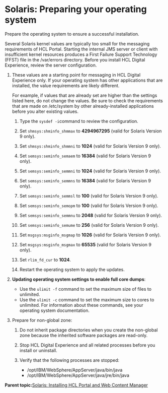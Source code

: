 # Solaris: Preparing your operating system

Prepare the operating system to ensure a successful installation.

Several Solaris kernel values are typically too small for the messaging requirements of HCL Portal. Starting the internal JMS server or client with insufficient kernel resources produces a First Failure Support Technology \(FFST\) file in the /var/errors directory. Before you install HCL Digital Experience, review the server configuration.

1.  These values are a starting point for messaging in HCL Digital Experience only. If your operating system has other applications that are installed, the value requirements are likely different.

    For example, if values that are already set are higher than the settings listed here, do not change the values. Be sure to check the requirements that are made on /etc/system by other already-installed applications before you alter existing values.

    1.  Type the `sysdef -i`command to review the configuration.

    2.  Set `shmsys:shminfo_shmmax` to **4294967295** \(valid for Solaris Version 9 only\).

    3.  Set `shmsys:shminfo_shmmni` to **1024** \(valid for Solaris Version 9 only\).

    4.  Set `semsys:seminfo_semaem` to **16384** \(valid for Solaris Version 9 only\).

    5.  Set `semsys:seminfo_semmni` to **1024** \(valid for Solaris Version 9 only\).

    6.  Set `semsys:seminfo_semmns` to **16384** \(valid for Solaris Version 9 only\).

    7.  Set `semsys:seminfo_semmsl` to **100** \(valid for Solaris Version 9 only\).

    8.  Set `semsys:seminfo_semopm` to **100** \(valid for Solaris Version 9 only\).

    9.  Set `semsys:seminfo_semmnu` to **2048** \(valid for Solaris Version 9 only\).

    10. Set `semsys:seminfo_semume` to **256** \(valid for Solaris Version 9 only\).

    11. Set `msgsys:msginfo_msgmap` to **1026** \(valid for Solaris Version 9 only\).

    12. Set `msgsys:msginfo_msgmax` to **65535** \(valid for Solaris Version 9 only\).

    13. Set `rlim_fd_cur` to **1024**.

    14. Restart the operating system to apply the updates.

2.  **Updating operating system settings to enable full core dumps**:

    -   Use the `ulimit -f` command to set the maximum size of files to unlimited.
    -   Use the `ulimit -c` command to set the maximum size to cores to unlimited.
    For information about these commands, see your operating system documentation.

3.  Prepare for non-global zone:

    1.  Do not inherit package directories when you create the non-global zone because the inherited software packages are read-only.

    2.  Stop HCL Digital Experience and all related processes before you install or uninstall.

    3.  Verify that the following processes are stopped:

        -   /opt/IBM/WebSphere/AppServer/java/bin/java
        -   /opt/IBM/WebSphere/AppServer/java/jre/bin/java

**Parent topic:**[Solaris: Installing HCL Portal and Web Content Manager](../install/installingwp-Solaris.md)

